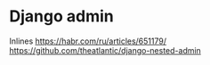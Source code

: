 # Django admin 


Inlines
https://habr.com/ru/articles/651179/
https://github.com/theatlantic/django-nested-admin
